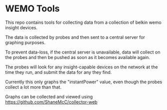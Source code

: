 # WEMO Tools

This repo contains tools for collecting data from a collection of belkin wemo insight devices.

The data is collected by probes and then sent to a central server for graphing purposes.

To prevent data-loss, if the central server is unavailable, data will collect on the probes and then be pushed as soon as it becomes available again.

The probes will look for any insight-capable devices on the network at the time they run, and submit the data for any they find.

Currently this only graphs the "instantPower" value, even though the probes collect a lot more than that.

Graphs can be collected and viewed using https://github.com/ShaneMcC/collector-web
